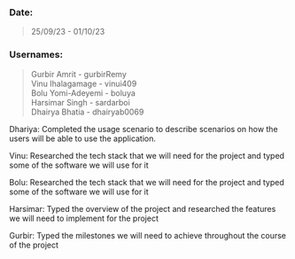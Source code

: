 ### Date:
> 25/09/23 - 01/10/23

### Usernames:
> Gurbir Amrit - gurbirRemy <br>
> Vinu Ihalagamage - vinui409 <br>
> Bolu Yomi-Adeyemi - boluya <br>
> Harsimar Singh - sardarboi <br>
> Dhairya Bhatia - dhairyab0069 <br>

Dhariya: Completed the usage scenario to describe scenarios on how the users will be able to use the application.

Vinu: Researched the tech stack that we will need for the project and typed some of the software we will use for it

Bolu: Researched the tech stack that we will need for the project and typed some of the software we will use for it

Harsimar: Typed the overview of the project and researched the features we will need to implement for the project

Gurbir: Typed the milestones we will need to achieve throughout the course of the project

